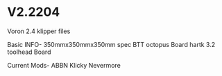 # V2.2204
Voron 2.4 klipper files

Basic INFO-
  350mmx350mmx350mm spec
  BTT octopus Board
  hartk 3.2 toolhead Board
  
Current Mods-
 ABBN
 Klicky
 Nevermore
